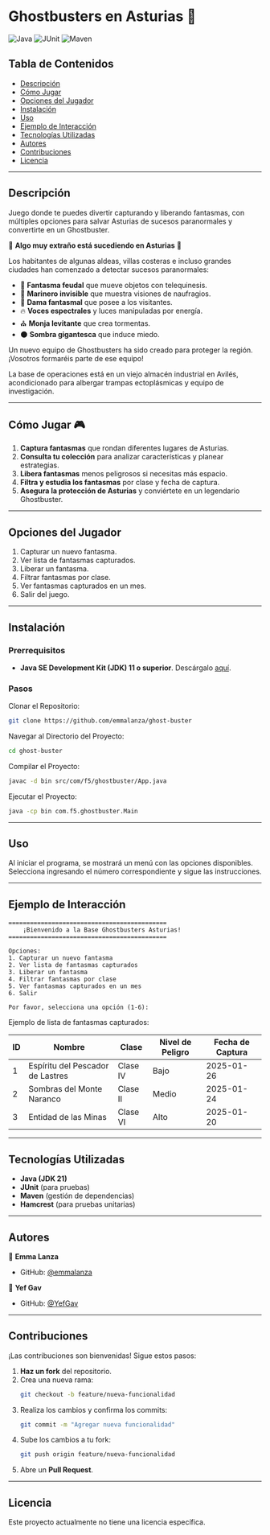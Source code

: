 # Ghostbusters en Asturias   👻


![Java](https://img.shields.io/badge/Java-21-blue)
![JUnit](https://img.shields.io/badge/JUnit-Test-green)
![Maven](https://img.shields.io/badge/Maven-Build-orange)

## Tabla de Contenidos
- [Descripción](#descripción)
- [Cómo Jugar](#cómo-jugar)
- [Opciones del Jugador](#opciones-del-jugador)
- [Instalación](#instalación)
- [Uso](#uso)
- [Ejemplo de Interacción](#ejemplo-de-interacción)
- [Tecnologías Utilizadas](#tecnologías-utilizadas)
- [Autores](#autores)
- [Contribuciones](#contribuciones)
- [Licencia](#licenciaa)

---

## Descripción

Juego donde te puedes divertir capturando y liberando fantasmas, con múltiples opciones para salvar Asturias de sucesos paranormales y convertirte en un Ghostbuster.

🚨 **Algo muy extraño está sucediendo en Asturias** 🚨

Los habitantes de algunas aldeas, villas costeras e incluso grandes ciudades han comenzado a detectar sucesos paranormales:

- 👻 **Fantasma feudal** que mueve objetos con telequinesis.
- 🌊 **Marinero invisible** que muestra visiones de naufragios.
- 🏰 **Dama fantasmal** que posee a los visitantes.
- 🔥 **Voces espectrales** y luces manipuladas por energía.
- ⛪ **Monja levitante** que crea tormentas.
- 🌑 **Sombra gigantesca** que induce miedo.

Un nuevo equipo de Ghostbusters ha sido creado para proteger la región. ¡Vosotros formaréis parte de ese equipo!

La base de operaciones está en un viejo almacén industrial en Avilés, acondicionado para albergar trampas ectoplásmicas y equipo de investigación.

---

## Cómo Jugar 🎮

1. **Captura fantasmas** que rondan diferentes lugares de Asturias.
2. **Consulta tu colección** para analizar características y planear estrategias.
3. **Libera fantasmas** menos peligrosos si necesitas más espacio.
4. **Filtra y estudia los fantasmas** por clase y fecha de captura.
5. **Asegura la protección de Asturias** y conviértete en un legendario Ghostbuster.

---

## Opciones del Jugador

1. Capturar un nuevo fantasma.
2. Ver lista de fantasmas capturados.
3. Liberar un fantasma.
4. Filtrar fantasmas por clase.
5. Ver fantasmas capturados en un mes.
6. Salir del juego.

---

## Instalación

### Prerrequisitos
- **Java SE Development Kit (JDK) 11 o superior**. Descárgalo [aquí](https://www.oracle.com/java/technologies/javase-downloads.html).

### Pasos

Clonar el Repositorio:
```bash
git clone https://github.com/emmalanza/ghost-buster
```

Navegar al Directorio del Proyecto:
```bash
cd ghost-buster
```

Compilar el Proyecto:
```bash
javac -d bin src/com/f5/ghostbuster/App.java
```

Ejecutar el Proyecto:
```bash
java -cp bin com.f5.ghostbuster.Main
```

---

## Uso

Al iniciar el programa, se mostrará un menú con las opciones disponibles. Selecciona ingresando el número correspondiente y sigue las instrucciones.

---

## Ejemplo de Interacción

```plaintext
============================================
    ¡Bienvenido a la Base Ghostbusters Asturias!
============================================

Opciones:
1. Capturar un nuevo fantasma
2. Ver lista de fantasmas capturados
3. Liberar un fantasma
4. Filtrar fantasmas por clase
5. Ver fantasmas capturados en un mes
6. Salir

Por favor, selecciona una opción (1-6):
```

Ejemplo de lista de fantasmas capturados:

| ID | Nombre                           | Clase  | Nivel de Peligro | Fecha de Captura |
|----|----------------------------------|--------|-----------------|------------------|
| 1  | Espíritu del Pescador de Lastres | Clase IV | Bajo          | 2025-01-26       |
| 2  | Sombras del Monte Naranco       | Clase II | Medio         | 2025-01-24       |
| 3  | Entidad de las Minas            | Clase VI | Alto          | 2025-01-20       |

---

## Tecnologías Utilizadas

- **Java (JDK 21)**
- **JUnit** (para pruebas)
- **Maven** (gestión de dependencias)
- **Hamcrest** (para pruebas unitarias)

---

## Autores

👤 **Emma Lanza**
- GitHub: [@emmalanza](https://github.com/emmalanza)

👤 **Yef Gav**
- GitHub: [@YefGav](https://github.com/YefGav)

---

## Contribuciones

¡Las contribuciones son bienvenidas! Sigue estos pasos:

1. **Haz un fork** del repositorio.
2. Crea una nueva rama:
   ```bash
   git checkout -b feature/nueva-funcionalidad
   ```
3. Realiza los cambios y confirma los commits:
   ```bash
   git commit -m "Agregar nueva funcionalidad"
   ```
4. Sube los cambios a tu fork:
   ```bash
   git push origin feature/nueva-funcionalidad
   ```
5. Abre un **Pull Request**.

---

## Licencia

Este proyecto actualmente no tiene una licencia específica.